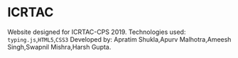 # ICRTAC
Website designed for ICRTAC-CPS 2019.
Technologies used: ```typing.js```,```HTML5```,```CSS3```
Developed by: Apratim Shukla,Apurv Malhotra,Ameesh Singh,Swapnil Mishra,Harsh Gupta.
